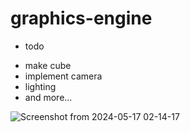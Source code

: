 # graphics-engine



+ todo
-   make cube
-   implement camera
-   lighting
-   and more...

![Screenshot from 2024-05-17 02-14-17](https://github.com/Tyousafdev/graphics-engine/assets/111599910/77c26390-472b-4f9e-bf37-be98d7f54a91)

